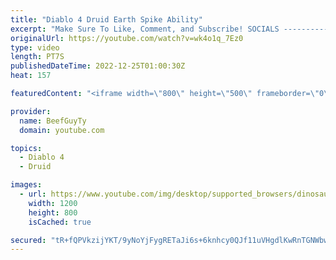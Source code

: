 ```yaml
---
title: "Diablo 4 Druid Earth Spike Ability"
excerpt: "Make Sure To Like, Comment, and Subscribe! SOCIALS ---------------------------------------------- Join Our ..."
originalUrl: https://youtube.com/watch?v=wk4o1q_7Ez0
type: video
length: PT7S
publishedDateTime: 2022-12-25T01:00:30Z
heat: 157

featuredContent: "<iframe width=\"800\" height=\"500\" frameborder=\"0\" src=\"https://www.youtube.com/embed/wk4o1q_7Ez0\" allow=\"accelerometer; autoplay; encrypted-media; gyroscope; picture-in-picture\" allowfullscreen></iframe>"

provider:
  name: BeefGuyTy
  domain: youtube.com

topics:
  - Diablo 4
  - Druid

images:
  - url: https://www.youtube.com/img/desktop/supported_browsers/dinosaur.png
    width: 1200
    height: 800
    isCached: true

secured: "tR+fQPVkzijYKT/9yNoYjFygRETaJi6s+6knhcy0QJf11uVHgdlKwRnTGNWbwcZ6H8xgLMYem3ze0YLMbGA8rJCVPRSJ2ulFGm3/jFRvFD4RR2SAjhCzofSIw6NOIXums8SVPp+9gelKZg9h3X46F/Hb6eERWmcVie0xVbLV1PsaiUSoYrVbRnZfpvQ2cG/e/C4kfbwJpWl3hfhjh6+ZLOcQF8iEW3OEwwmd+NZDNFDJFqQ1ns0rP6OK5KHcR+80zskMWyVRYCkOa6/XvdyVbc9hN7eK9sdDehWNeyyz3PwQjGpCpg3o8tjK5hIKR5FBJ2xZWrXFQH2LZzn90RpZ+RS6eaeg1nDEa1ltohvXwDQ/DTccrQ10H2LRsAOWL8zctrXSoUkdphwGzcriS+hIZmHlN8fpS7lUnNCS5CvngkI=;nQW9BqX8kT5dQOJ1t3SPbQ=="
---
```


